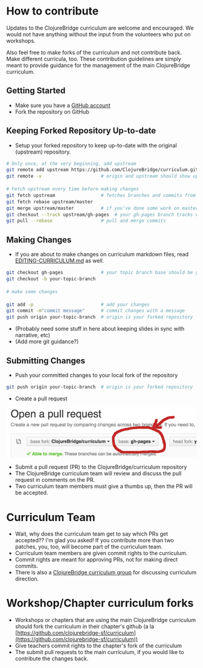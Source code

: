 # How to contribute

Updates to the ClojureBridge curriculum are welcome and encouraged. We would not have anything without the input from the volunteers who put on workshops.

Also feel free to make forks of the curriculum and not contribute back. Make different curricula, too. These contribution guidelines are simply meant to provide guidance for the management of the main ClojureBridge curriculum.


## Getting Started
* Make sure you have a [GitHub account](https://github.com/signup/free)
* Fork the repository on GitHub

## Keeping Forked Repository Up-to-date
* Setup your forked repository to keep up-to-date with the original
  (upstream) repository.

```bash
# Only once, at the very beginning, add upstream
git remote add upstream https://github.com/ClojureBridge/curriculum.git
git remote -v                      # origin and upstream should show up

# Fetch upstream every time before making changes
git fetch upstream                 # fetches branches and commits from upstream
git fetch rebase upstream/master
git merge upstream/master          # if you've done some work on master
git checkout --track upstream/gh-pages  # your gh-pages branch tracks upstream
git pull --rebase                  # pull and merge commits
```

## Making Changes
* If you are about to make changes on curriculum markdown files,
  read [EDITING-CURRICULUM.md](EDITING-CURRICULUM.md) as well.

```bash
git checkout gh-pages              # your topic branch base should be gh-pages
git checkout -b your-topic-branch

# make some changes

git add -p                         # add your changes
git commit -m"commit message"      # commit changes with a message
git push origin your-topic-branch  # origin is your forked repository
```

* (Probably need some stuff in here about keeping slides in sync with narrative, etc)
* (Add more git guidance?)

## Submitting Changes
* Push your committed changes to your local fork of the repository

```bash
git push origin your-topic-branch  # origin is your forked repository
```

* Create a pull request

![change base](img/open-a-pull-request.png)

* Submit a pull request (PR) to the ClojureBridge/curriculum repository
* The ClojureBridge curriculum team will review and discuss the pull
  request in comments on the PR.
* Two curriculum team members must give a thumbs up, then the PR will be accepted.


# Curriculum Team
* Wait, why does the curriculum team get to say which PRs get accepted?? I'm glad you asked! If you contribute more than two patches, you, too, will become part of the curriculum team. 
* Curriculum team members are given commit rights to the curriculum.
* Commit rights are meant for approving PRs, not for making direct commits.
* There is also a [ClojureBridge curriculum group](https://groups.google.com/forum/#!forum/clojurebridge-curriculum) for discussing curriculum direction. 


# Workshop/Chapter curriculum forks
* Workshops or chapters that are using the main ClojureBridge curriculum should fork the curriculum in their chapter's github (a la [https://github.com/clojurebridge-sf/curriculum](https://github.com/clojurebridge-sf/curriculum))
* Give teachers commit rights to the chapter's fork of the curriculum
* The submit pull requests to the main curriculum, if you would like to contribute the changes back.
